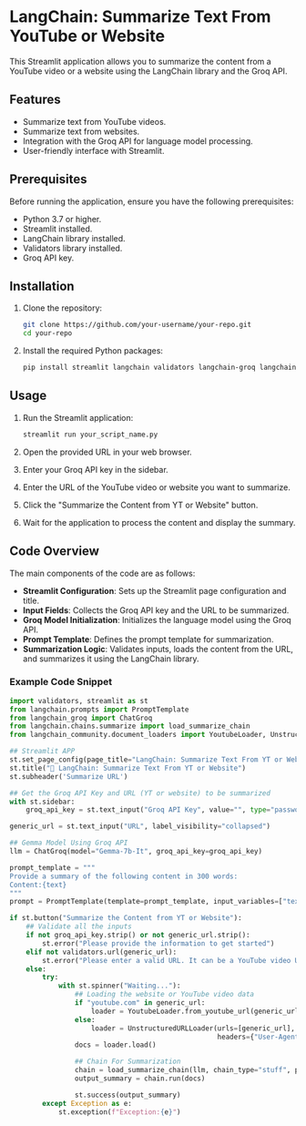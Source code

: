 # LangChain: Summarize Text From YouTube or Website

This Streamlit application allows you to summarize the content from a YouTube video or a website using the LangChain library and the Groq API.

## Features

- Summarize text from YouTube videos.
- Summarize text from websites.
- Integration with the Groq API for language model processing.
- User-friendly interface with Streamlit.

## Prerequisites

Before running the application, ensure you have the following prerequisites:

- Python 3.7 or higher.
- Streamlit installed.
- LangChain library installed.
- Validators library installed.
- Groq API key.

## Installation

1. Clone the repository:

    ```bash
    git clone https://github.com/your-username/your-repo.git
    cd your-repo
    ```

2. Install the required Python packages:

    ```bash
    pip install streamlit langchain validators langchain-groq langchain-community
    ```

## Usage

1. Run the Streamlit application:

    ```bash
    streamlit run your_script_name.py
    ```

2. Open the provided URL in your web browser.

3. Enter your Groq API key in the sidebar.

4. Enter the URL of the YouTube video or website you want to summarize.

5. Click the "Summarize the Content from YT or Website" button.

6. Wait for the application to process the content and display the summary.

## Code Overview

The main components of the code are as follows:

- **Streamlit Configuration**: Sets up the Streamlit page configuration and title.
- **Input Fields**: Collects the Groq API key and the URL to be summarized.
- **Groq Model Initialization**: Initializes the language model using the Groq API.
- **Prompt Template**: Defines the prompt template for summarization.
- **Summarization Logic**: Validates inputs, loads the content from the URL, and summarizes it using the LangChain library.

### Example Code Snippet

```python
import validators, streamlit as st
from langchain.prompts import PromptTemplate
from langchain_groq import ChatGroq
from langchain.chains.summarize import load_summarize_chain
from langchain_community.document_loaders import YoutubeLoader, UnstructuredURLLoader

## Streamlit APP
st.set_page_config(page_title="LangChain: Summarize Text From YT or Website", page_icon="🦜")
st.title("🦜 LangChain: Summarize Text From YT or Website")
st.subheader('Summarize URL')

## Get the Groq API Key and URL (YT or website) to be summarized
with st.sidebar:
    groq_api_key = st.text_input("Groq API Key", value="", type="password")

generic_url = st.text_input("URL", label_visibility="collapsed")

## Gemma Model Using Groq API
llm = ChatGroq(model="Gemma-7b-It", groq_api_key=groq_api_key)

prompt_template = """
Provide a summary of the following content in 300 words:
Content:{text}
"""
prompt = PromptTemplate(template=prompt_template, input_variables=["text"])

if st.button("Summarize the Content from YT or Website"):
    ## Validate all the inputs
    if not groq_api_key.strip() or not generic_url.strip():
        st.error("Please provide the information to get started")
    elif not validators.url(generic_url):
        st.error("Please enter a valid URL. It can be a YouTube video URL or website URL")
    else:
        try:
            with st.spinner("Waiting..."):
                ## Loading the website or YouTube video data
                if "youtube.com" in generic_url:
                    loader = YoutubeLoader.from_youtube_url(generic_url, add_video_info=True)
                else:
                    loader = UnstructuredURLLoader(urls=[generic_url], ssl_verify=False,
                                                   headers={"User-Agent": "Mozilla/5.0 (Macintosh; Intel Mac OS X 13_5_1) AppleWebKit/537.36 (KHTML, like Gecko) Chrome/116.0.0.0 Safari/537.36"})
                docs = loader.load()

                ## Chain For Summarization
                chain = load_summarize_chain(llm, chain_type="stuff", prompt=prompt)
                output_summary = chain.run(docs)

                st.success(output_summary)
        except Exception as e:
            st.exception(f"Exception:{e}")
